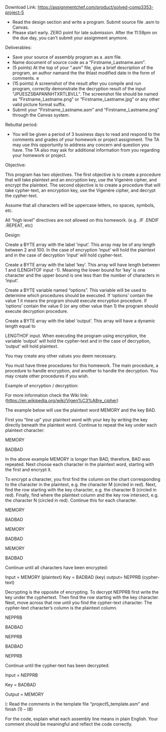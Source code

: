 Download Link: https://assignmentchef.com/product/solved-comp3353-project-5
<br>



<ul>

 <li>Read the design section and write a program. Submit source file .asm to Canvas.</li>

 <li>Please start early. ZERO point for late submission. After the 11:59pm on the due day, you can’t submit your assignment anymore.</li>

</ul>

Deliverables:

<ul>

 <li>Save your source of assembly program as a .asm file.</li>

 <li>Name document of source code as a “Firstname_Lastname.asm”.</li>

 <li>(5 points) At the top of your “.asm” file, give a brief description of the program, an author namand the the thlast modified date in the form of comments. e</li>

 <li>(15 points) A screenshot of the result after you compile and run program, correctly demonstrate the decryption result of the input “JPUESZSBAPANNHTXRTLBVLL”. The screenshot file should be named as “Firstname_Lastname.png” or “Firstname_Lastname.jpg” or any other valid picture format suffix.</li>

 <li>Submit your “Firstname_Lastname.asm” and “Firstname_Lastname.png” through the Canvas system.</li>

</ul>

Rebuttal period:

<ul>

 <li>You will be given a period of 3 business days to read and respond to the comments and grades of your homework or project assignment. The TA may use this opportunity to address any concern and question you have. The TA also may ask for additional information from you regarding your homework or project.</li>

</ul>

Objective:

This program has two objectives. The first objective is to create a procedure that will take plaintext and an encryption key, use the Vigenère cipher, and encrypt the plaintext. The second objective is to create a procedure that will take cypher-text, an encryption key, use the Vigenère cipher, and decrypt the cypher-text.

Assume that all characters will be uppercase letters, no spaces, symbols, etc.

All “high level” directives are not allowed on this homework. (e.g. .IF .ENDIF .REPEAT, etc)

Design:

Create a BYTE array with the label ‘input’. This array may be of any length between 2 and 100. In the case of encryption ‘input’ will hold the plaintext and in the case of decryption ‘input’ will hold cypher-text.

Create a BYTE array with the label ‘key’. This array will have length between 1 and (LENGHTOF input -1). Meaning the lower bound for ‘key’ is one character and the upper bound is one less than the number of characters in ‘input’.

Create a BYTE variable named “options”. This variable will be used to determine which procedures should be executed. If ‘options’ contain the value 1 it means the program should execute encryption procedure. If ‘options’ contain the value 0 (or any other value than 1) the program should execute decryption procedure.

Create a BYTE array with the label ‘output’. This array will have a dynamic length equal to

LENGTHOF input. When executing the program using encryption, the variable ‘output’ will hold the cypher-text and in the case of decryption, ‘output’ will hold plaintext.

You may create any other values you deem necessary.

You must have three procedures for this homework. The main procedure, a procedure to handle encryption, and another to handle the decryption. You may create other procedures if you wish.

Example of encryption / decryption:

For more information check the Wiki link: (https://en.wikipedia.org/wiki/Vigen%C3%A8re_cipher)

The example below will use the plaintext word MEMORY and the key BAD.

First you “line up” your plaintext word with your key by writing the key directly beneath the plaintext word. Continue to repeat the key under each plaintext character:

MEMORY

BADBAD

In the above example MEMORY is longer than BAD, therefore, BAD was repeated. Next choose each character in the plaintext word, starting with the first and encrypt it.

To encrypt a character, you first find the column on the chart corresponding to the character in the plaintext, e.g. the character M (circled in red). Next, find the row starting with the key character, e.g. the character B (circled in red). Finally, find where the plaintext column and the key row intersect, e.g. the character N (circled in red). Continue this for each character.







MEMORY

BADBAD







MEMORY

BADBAD

MEMORY

BADBAD

Continue until all characters have been encrypted:

Input = MEMORY (plaintext) Key = BADBAD (key) output= NEPPRB (cypher-text)

Decrypting is the opposite of encrypting. To decrypt NEPPRB first write the key under the cyphertext. Then find the row starting with the key character. Next, move across that row until you find the cypher-text character. The cypher-text character’s column is the plaintext column.

NEPPRB

BADBAD










NEPPRB

BADBAD




NEPPRB




Continue until the cypher-text has been decrypted:

Input = NEPPRB

Key = BADBAD

Output = MEMORY




): Read the comments in the template file “project5_template.asm” and finish (1) – (8)

For the code, explain what each assembly line means in plain English. Your comment should be meaningful and reflect the code correctly.